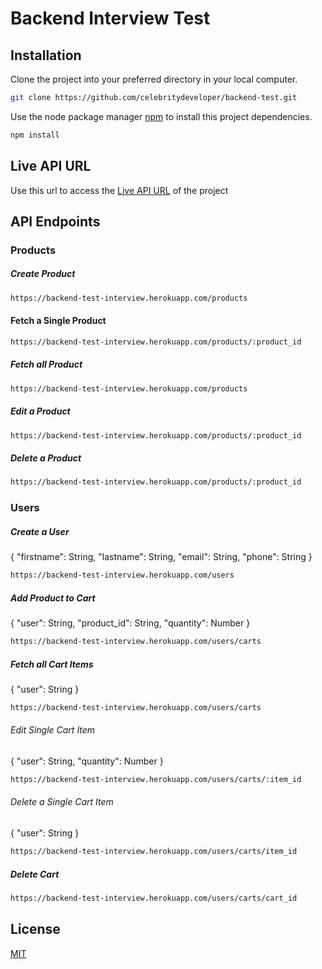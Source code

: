 # Backend Interview Test

## Installation

Clone the project into your preferred directory in your local computer.
```bash
git clone https://github.com/celebritydeveloper/backend-test.git
```

Use the node package manager [npm](https://npmjs.com) to install this project dependencies.
```bash
npm install
```


## Live API URL

Use this url to access the [Live API URL](https://backend-test-interview.herokuapp.com/) of the project 




## API Endpoints


### Products

##### Create Product
```bash
https://backend-test-interview.herokuapp.com/products
```

#### Fetch a Single Product
```bash
https://backend-test-interview.herokuapp.com/products/:product_id
```

##### Fetch all Product 
```bash
https://backend-test-interview.herokuapp.com/products
```

##### Edit a Product
```bash
https://backend-test-interview.herokuapp.com/products/:product_id
```

##### Delete a Product
```bash
https://backend-test-interview.herokuapp.com/products/:product_id
```



### Users


##### Create a User

{
    "firstname": String,
    "lastname": String,
    "email": String,
    "phone": String
}

```bash
https://backend-test-interview.herokuapp.com/users
```

##### Add Product to Cart

{
    "user": String,
    "product_id": String,
    "quantity": Number
}

```bash
https://backend-test-interview.herokuapp.com/users/carts
```

##### Fetch all Cart Items

{
    "user": String
}

```bash
https://backend-test-interview.herokuapp.com/users/carts
```

###### Edit Single Cart Item 

{
    "user": String,
    "quantity": Number
}

```bash
https://backend-test-interview.herokuapp.com/users/carts/:item_id
```

###### Delete a Single Cart Item 

{
    "user": String
}

```bash
https://backend-test-interview.herokuapp.com/users/carts/item_id
```

##### Delete Cart

```bash
https://backend-test-interview.herokuapp.com/users/carts/cart_id
```



## License
[MIT](https://choosealicense.com/licenses/mit/)